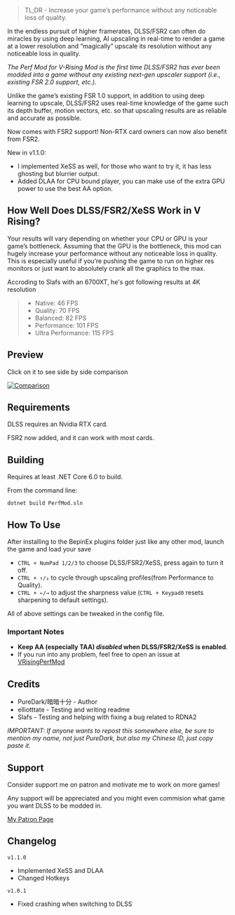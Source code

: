 > TL;DR - Increase your game’s performance without any noticeable loss of quality.
  
In the endless pursuit of higher framerates, DLSS/FSR2 can often do miracles by using deep learning, AI upscaling in real-time to render a game at a lower resolution and “magically” upscale its resolution without any noticeable loss in quality.

*The Perf Mod for V-Rising Mod is the first time DLSS/FSR2 has ever been modded into a game without any existing next-gen upscaler support (i.e., existing FSR 2.0 support, etc.).*

Unlike the game’s existing FSR 1.0 support, in addition to using deep learning to upscale, DLSS/FSR2 uses real-time knowledge of the game such its depth buffer, motion vectors, etc. so that upscaling results are as reliable and accurate as possible.

Now comes with FSR2 support! Non-RTX card owners can now also benefit from FSR2.

New in v1.1.0: 
- I implemented XeSS as well, for those who want to try it, it has less ghosting but blurrier output.
- Added DLAA for CPU bound player, you can make use of the extra GPU power to use the best AA option.

## How Well Does DLSS/FSR2/XeSS Work in V Rising?

Your results will vary depending on whether your CPU or GPU is your game’s bottleneck. Assuming that the GPU is the bottleneck, this mod can hugely increase your performance without any noticeable loss in quality. 
This is especially useful if you’re pushing the game to run on higher res monitors or just want to absolutely crank all the graphics to the max.

Accroding to Slafs with an 6700XT, he's got following results at 4K resolution

> - Native: 46 FPS
> - Quality: 70 FPS
> - Balanced: 82 FPS
> - Performance: 101 FPS
> - Ultra Performance: 115 FPS

## Preview
Click on it to see side by side comparison

[![Comparison](https://imgsli.com/i/5ecf924b-f676-4515-83d8-5dcfc01a5efd.jpg)](https://imgsli.com/MTMxMzE4/)


## Requirements

DLSS requires an Nvidia RTX card. 

FSR2 now added, and it can work with most cards.

## Building
Requires at least .NET Core 6.0 to build.

From the command line:
```
dotnet build PerfMod.sln
```

## How To Use

After installing to the BepinEx plugins folder just like any other mod, launch the game and load your save 

- `CTRL + NumPad 1/2/3` to choose DLSS/FSR2/XeSS, press again to turn it off.
- `CTRL + ↑/↓` to cycle through upscaling profiles(from Performance to Quality). 
- `CTRL + ←/→` to adjust the sharpness value (`CTRL + Keypad0` resets sharpening to default settings).

All of above settings can be tweaked in the config file.

### Important Notes

 - **Keep AA (especially TAA) *disabled* when DLSS/FSR2/XeSS is enabled**.
 - If you run into any problem, feel free to open an issue at [VRisingPerfMod
](https://github.com/PureDark/VRisingPerfMod/issues "https://github.com/PureDark/VRisingPerfMod/issues")

## Credits
 - PureDark/暗暗十分 - Author
 - elliotttate - Testing and writing readme
 - Slafs - Testing and helping with fixing a bug related to RDNA2

 *IMPORTANT: If anyone wants to repost this somewhere else, be sure to mention my name, not just PureDark, but also my Chinese ID, just copy paste it.*


## Support

Consider support me on patron and motivate me to work on more games!

Any support will be appreciated and you might even commision what game you want DLSS to be modded in.

[My Patron Page](https://www.patreon.com/PureDark)


## Changelog

`v1.1.0`
 - Implemented XeSS and DLAA
 - Changed Hotkeys

`v1.0.1`
 - Fixed crashing when switching to DLSS
